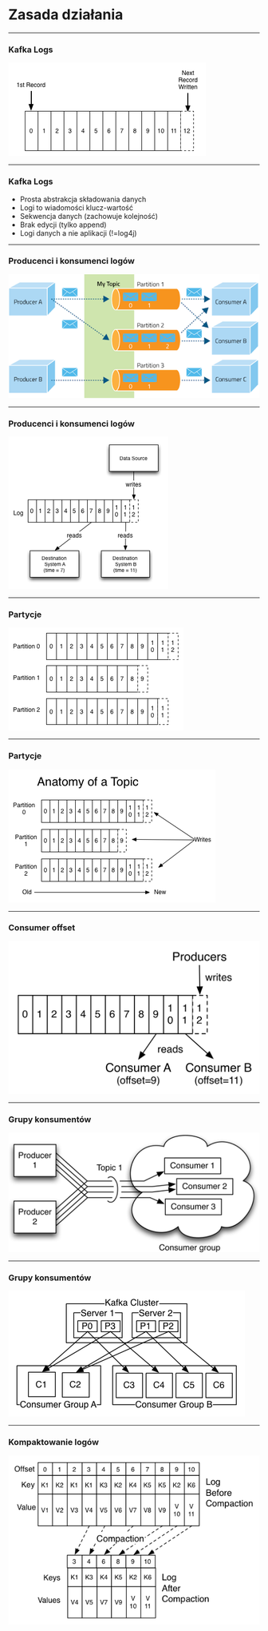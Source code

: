 
# Zasada działania


---
### Kafka Logs
![](img/how-it-works/log.png)



---
### Kafka Logs
* Prosta abstrakcja składowania danych
* Logi to wiadomości klucz-wartość
* Sekwencja danych (zachowuje kolejność)
* Brak edycji (tylko append)
* Logi danych a nie aplikacji (!=log4j)



---
### Producenci i konsumenci logów
![](img/how-it-works/kafka-architecture.png)



---
### Producenci i konsumenci logów
![](img/how-it-works/log_subscription.png)



---
### Partycje
![](img/how-it-works/partitioned_log.png)



---
### Partycje
![](img/how-it-works/log_anatomy.png)



---
<!-- .slide: class="imagecentersize50" -->
### Consumer offset
![](img/how-it-works/log_consumer.png)



---
### Grupy konsumentów
![](img/how-it-works/consumer-group.png)



---
### Grupy konsumentów
![](img/how-it-works/consumer-groups.png)



---
### Kompaktowanie logów
![](img/how-it-works/log_compaction_0.png)